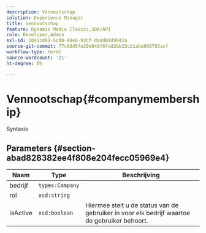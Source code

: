```yaml
---
description: Vennootschap
solution: Experience Manager
title: Vennootschap
feature: Dynamic Media Classic,SDK/API
role: Developer,Admin
exl-id: 10a1cd09-5cd8-48e6-93cf-da8d04d9941a
source-git-commit: 77c88d5fe20e048f6fad2bb23cb1abe090793acf
workflow-type: tm+mt
source-wordcount: '21'
ht-degree: 0%

---
```


# Vennootschap{#companymembership}

Syntaxis

## Parameters {#section-abad828382ee4f808e204fecc05969e4}

| Naam | Type | Beschrijving |
|---|---|---|
| bedrijf | `types:Company` |  |
| rol | `xsd:string` |  |
| isActive | `xsd:boolean` | Hiermee stelt u de status van de gebruiker in voor elk bedrijf waartoe de gebruiker behoort. |
